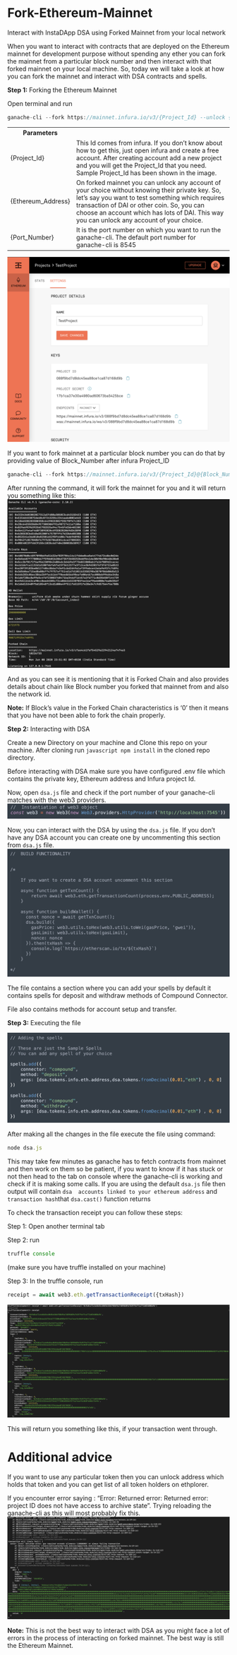 # Fork-Ethereum-Mainnet
Interact with InstaDApp DSA using Forked Mainnet from your local network

When you want to interact with contracts that are deployed on the Ethereum mainnet for development purpose without spending any ether you can fork the mainnet from a particular block number and then interact with that forked mainnet on your local machine.
So, today we will take a look at how you can fork the mainnet and interact with DSA contracts and spells.

**Step 1:** Forking the Ethereum Mainnet

Open terminal and run

```javascript
ganache-cli --fork https://mainnet.infura.io/v3/{Project_Id} --unlock {Ethereum_Address} -p {Port_Number} --networkId 1
```
<table class="table">
<tr>
<th>Parameters</th>
<th>  </th> 
</tr>
<tr>
<tr>
<td>{Project_Id}</td>
<td>This Id comes from infura. If you don’t know about how to get this, just open infura and create a free account. After creating account add a new project and you will get the Project_Id that you need. Sample Project_Id has been shown in the image.
</td>
<tr>
<tr>
<td>{Ethereum_Address}</td>
<td>On forked mainnet you can unlock any account of your choice without knowing their private key. So, let’s say you want to test  something which requires transaction of DAI or other coin. So, you can choose an account which has lots of DAI. This way you can unlock any account of your choice.
</td>
</tr>
<tr>
<td>{Port_Number}</td>
<td>It is the port number on which you want to run the ganache-cli. The default port number for ganache-cli is 8545</td>
</tr>
</table>


![alt text](https://github.com/InstaDApp/dsa-developers/blob/master/img/forkMainnet/infura.png)


If you want to fork mainnet at a particular block number you can do that by providing value of Block_Number after infura Project_ID

```javascript
ganache-cli --fork https://mainnet.infura.io/v3/{Project_Id}@{Block_Number} --unlock {Ethereum_Address} -p {Port_Number} --networkId 1
```

After running the command, it will fork the mainnet for you and it will return you something like this:
![alt text](https://github.com/InstaDApp/dsa-developers/blob/master/img/forkMainnet/ganache.png)

And as you can see it is mentioning that it is Forked Chain and also provides details about chain like Block number you forked that mainnet from and also the network id.

**Note:** If Block’s value in the Forked Chain characteristics is ‘0’ then it means that you have not been able to fork the chain properly.

**Step 2:** Interacting with DSA

Create a new Directory on your machine and Clone this repo on your machine.
After cloning run ```javascript npm install``` in the cloned repo directory.

Before interacting with DSA make sure you have configured .env file which contains the private key, Ethereum address and Infura project Id.

Now, open `dsa.js` file and check if the port number of your ganache-cli matches with the web3 providers.
![alt text](https://github.com/InstaDApp/dsa-developers/blob/master/img/forkMainnet/web3.png)

Now, you can interact with the DSA by using the `dsa.js` file. If you don’t have any DSA account you can create one by uncommenting this section from `dsa.js` file.
![alt text](https://github.com/InstaDApp/dsa-developers/blob/master/img/forkMainnet/buildFunc.png)

The file contains a section where you can add your spells by default it contains spells for deposit and withdraw methods of Compound Connector.

File also contains methods for account setup and transfer.

**Step 3:** Executing the file

![alt text](https://github.com/InstaDApp/dsa-developers/blob/master/img/forkMainnet/spells.png)

After making all the changes in the file execute the file using command:
```javascript
node dsa.js
```
This may take few minutes as ganache has to fetch contracts from mainnet and then work on them so be patient, if you want to know if it has stuck or not then head to the tab on console where the ganache-cli is working and check if it is making some calls.
If you are using the default `dsa.js` file then output will contain `dsa  accounts linked to your ethereum address` and `transaction hash`that `dsa.cast()` function returns 

To check the transaction receipt you can follow these steps: 


Step 1: Open another terminal tab

Step 2: run 
```javascript
truffle console
``` 
(make sure you have truffle installed on your machine)

Step 3: In the truffle console, run 

```javascript
receipt = await web3.eth.getTransactionReceipt({txHash})
```
![alt text](https://github.com/InstaDApp/dsa-developers/blob/master/img/forkMainnet/txHash.png)

This will return you something like this, if your transaction went through.

# Additional advice
If you want to use any particular token then you can unlock address which holds that token and you can get list of all token holders on 
ethplorer.

If you encounter error saying : “Error: Returned error: Returned error: project ID does not have access to archive state”. Trying reloading the ganache-cli as this will most probably fix this.
![alt text](https://github.com/InstaDApp/dsa-developers/blob/master/img/forkMainnet/data.png)

**Note:** This is not the best way to interact with DSA as you might face a lot of errors in the process of interacting on forked mainnet. The best way is still the Ethereum Mainnet.
